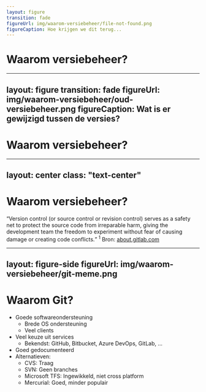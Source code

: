 ```yaml
---
layout: figure
transition: fade
figureUrl: img/waarom-versiebeheer/file-not-found.png
figureCaption: Hoe krijgen we dit terug...
---
```


# Waarom versiebeheer?

---
layout: figure
transition: fade
figureUrl: img/waarom-versiebeheer/oud-versiebeheer.png
figureCaption: Wat is er gewijzigd tussen de versies?
---

# Waarom versiebeheer?

---
layout: center
class: "text-center"
---

# Waarom versiebeheer?

<span class="font-extralight">
  <q>Version control (or source control or revision control) serves as a safety net to protect the source code from irreparable harm, giving the development team the freedom to experiment without fear of causing damage or creating code conflicts.</q>
  <sup>1</sup>
</span>

<Footnotes separator>
  <Footnote :number=1>Bron: <a href="https://about.gitlab.com/topics/version-control/" target="_blank">about.gitlab.com</a></Footnote>
</Footnotes>

---
layout: figure-side
figureUrl: img/waarom-versiebeheer/git-meme.png
---

# Waarom Git?

- Goede softwareondersteuning
  - Brede OS ondersteuning
  - Veel clients
- Veel keuze uit services
  - Bekendst: GitHub, Bitbucket, Azure DevOps, GitLab, ...
- Goed gedocumenteerd
- Alternatieven:
  - CVS: Traag
  - SVN: Geen branches
  - Microsoft TFS: Ingewikkeld, niet cross platform
  - Mercurial: Goed, minder populair
